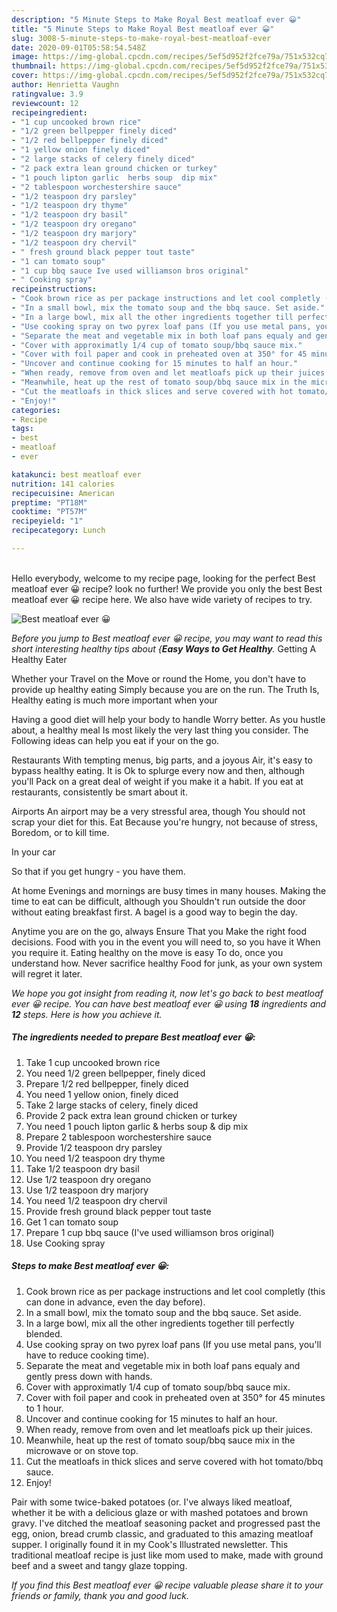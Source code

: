 ```yaml
---
description: "5 Minute Steps to Make Royal Best meatloaf ever 😀"
title: "5 Minute Steps to Make Royal Best meatloaf ever 😀"
slug: 3008-5-minute-steps-to-make-royal-best-meatloaf-ever
date: 2020-09-01T05:58:54.548Z
image: https://img-global.cpcdn.com/recipes/5ef5d952f2fce79a/751x532cq70/best-meatloaf-ever-😀-recipe-main-photo.jpg
thumbnail: https://img-global.cpcdn.com/recipes/5ef5d952f2fce79a/751x532cq70/best-meatloaf-ever-😀-recipe-main-photo.jpg
cover: https://img-global.cpcdn.com/recipes/5ef5d952f2fce79a/751x532cq70/best-meatloaf-ever-😀-recipe-main-photo.jpg
author: Henrietta Vaughn
ratingvalue: 3.9
reviewcount: 12
recipeingredient:
- "1 cup uncooked brown rice"
- "1/2 green bellpepper finely diced"
- "1/2 red bellpepper finely diced"
- "1 yellow onion finely diced"
- "2 large stacks of celery finely diced"
- "2 pack extra lean ground chicken or turkey"
- "1 pouch lipton garlic  herbs soup  dip mix"
- "2 tablespoon worchestershire sauce"
- "1/2 teaspoon dry parsley"
- "1/2 teaspoon dry thyme"
- "1/2 teaspoon dry basil"
- "1/2 teaspoon dry oregano"
- "1/2 teaspoon dry marjory"
- "1/2 teaspoon dry chervil"
- " fresh ground black pepper tout taste"
- "1 can tomato soup"
- "1 cup bbq sauce Ive used williamson bros original"
- " Cooking spray"
recipeinstructions:
- "Cook brown rice as per package instructions and let cool completly (this can done in advance, even the day before)."
- "In a small bowl, mix the tomato soup and the bbq sauce. Set aside."
- "In a large bowl, mix all the other ingredients together till perfectly blended."
- "Use cooking spray on two pyrex loaf pans (If you use metal pans, you&#39;ll have to reduce cooking time)."
- "Separate the meat and vegetable mix in both loaf pans equaly and gently press down with hands."
- "Cover with approximatly 1/4 cup of tomato soup/bbq sauce mix."
- "Cover with foil paper and cook in preheated oven at 350° for 45 minutes to 1 hour."
- "Uncover and continue cooking for 15 minutes to half an hour."
- "When ready, remove from oven and let meatloafs pick up their juices."
- "Meanwhile, heat up the rest of tomato soup/bbq sauce mix in the microwave or on stove top."
- "Cut the meatloafs in thick slices and serve covered with hot tomato/bbq sauce."
- "Enjoy!"
categories:
- Recipe
tags:
- best
- meatloaf
- ever

katakunci: best meatloaf ever 
nutrition: 141 calories
recipecuisine: American
preptime: "PT18M"
cooktime: "PT57M"
recipeyield: "1"
recipecategory: Lunch

---
```

<br>
Hello everybody, welcome to my recipe page, looking for the perfect Best meatloaf ever 😀 recipe? look no further! We provide you only the best Best meatloaf ever 😀 recipe here. We also have wide variety of recipes to try.
<br>


![Best meatloaf ever 😀](https://img-global.cpcdn.com/recipes/5ef5d952f2fce79a/751x532cq70/best-meatloaf-ever-😀-recipe-main-photo.jpg)

<i>Before you jump to Best meatloaf ever 😀 recipe, you may want to read this short interesting healthy tips about {<strong>Easy Ways to Get Healthy</strong>.</i>
Getting A Healthy Eater

Whether your Travel on the Move or round the
Home, you don't have to provide up healthy eating
Simply because you are on the run. The Truth Is,
Healthy eating is much more important when your


Having a good diet will help your body to handle
Worry better. As you hustle about, a healthy meal
Is most likely the very last thing you consider. The
Following ideas can help you eat if your on the go.

Restaurants
With tempting menus, big parts, and a joyous 
Air, it's easy to bypass healthy eating. It is 
Ok to splurge every now and then, although you'll
Pack on a great deal of weight if you make it a habit.
If you eat at restaurants, consistently be smart
about it.

Airports
An airport may be a very stressful area, though 
You should not scrap your diet for this. Eat
Because you're hungry, not because of stress,
Boredom, or to kill time.

In your car

So that if you get hungry - you have them.

At home
Evenings and mornings are busy times in many houses.
Making the time to eat can be difficult, although you
Shouldn't run outside the door without eating breakfast
first. 
A bagel is a good way to begin the day.

Anytime you are on the go, always Ensure That you
Make the right food decisions. 
Food with you in the event you will need to, so you have it
When you require it. Eating healthy on the move is easy
To do, once you understand how. Never sacrifice healthy
Food for junk, as your own system will regret it later.


<i>We hope you got insight from reading it, now let's go back to best meatloaf ever 😀 recipe. You can have best meatloaf ever 😀 using <strong>18</strong> ingredients and <strong>12</strong> steps. Here is how you achieve it.
</i>

##### The ingredients needed to prepare Best meatloaf ever 😀:

1. Take 1 cup uncooked brown rice
1. You need 1/2 green bellpepper, finely diced
1. Prepare 1/2 red bellpepper, finely diced
1. You need 1 yellow onion, finely diced
1. Take 2 large stacks of celery, finely diced
1. Provide 2 pack extra lean ground chicken or turkey
1. You need 1 pouch lipton garlic &amp; herbs soup &amp; dip mix
1. Prepare 2 tablespoon worchestershire sauce
1. Provide 1/2 teaspoon dry parsley
1. You need 1/2 teaspoon dry thyme
1. Take 1/2 teaspoon dry basil
1. Use 1/2 teaspoon dry oregano
1. Use 1/2 teaspoon dry marjory
1. You need 1/2 teaspoon dry chervil
1. Provide  fresh ground black pepper tout taste
1. Get 1 can tomato soup
1. Prepare 1 cup bbq sauce (I&#39;ve used williamson bros original)
1. Use  Cooking spray


##### Steps to make Best meatloaf ever 😀:

1. Cook brown rice as per package instructions and let cool completly (this can done in advance, even the day before).
1. In a small bowl, mix the tomato soup and the bbq sauce. Set aside.
1. In a large bowl, mix all the other ingredients together till perfectly blended.
1. Use cooking spray on two pyrex loaf pans (If you use metal pans, you&#39;ll have to reduce cooking time).
1. Separate the meat and vegetable mix in both loaf pans equaly and gently press down with hands.
1. Cover with approximatly 1/4 cup of tomato soup/bbq sauce mix.
1. Cover with foil paper and cook in preheated oven at 350° for 45 minutes to 1 hour.
1. Uncover and continue cooking for 15 minutes to half an hour.
1. When ready, remove from oven and let meatloafs pick up their juices.
1. Meanwhile, heat up the rest of tomato soup/bbq sauce mix in the microwave or on stove top.
1. Cut the meatloafs in thick slices and serve covered with hot tomato/bbq sauce.
1. Enjoy!


Pair with some twice-baked potatoes (or. I&#39;ve always liked meatloaf, whether it be with a delicious glaze or with mashed potatoes and brown gravy. I&#39;ve ditched the meatloaf seasoning packet and progressed past the egg, onion, bread crumb classic, and graduated to this amazing meatloaf supper. I originally found it in my Cook&#39;s Illustrated newsletter. This traditional meatloaf recipe is just like mom used to make, made with ground beef and a sweet and tangy glaze topping. 

<i>If you find this Best meatloaf ever 😀 recipe valuable please share it to your friends or family, thank you and good luck.</i>
